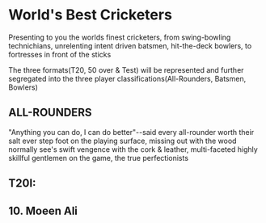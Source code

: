 # World's Best Cricketers

Presenting to you the worlds finest cricketers, from swing-bowling technichians, unrelenting intent driven batsmen, hit-the-deck bowlers, to fortresses in front of the sticks

The three formats(T20, 50 over & Test) will be represented and further segregated into the three player classifications(All-Rounders, Batsmen, Bowlers)

## ALL-ROUNDERS

"Anything you can do, I can do better"--said every all-rounder worth their salt ever step foot on the playing surface, missing out with the wood normally see's swift vengence with the cork & leather, multi-faceted highly skillful gentlemen on the game, the true perfectionists

## T20I:

## 10. Moeen Ali

